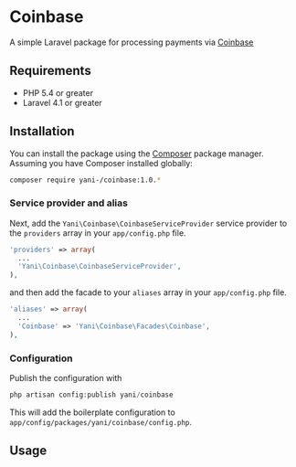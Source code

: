 # Coinbase

A simple Laravel package for processing payments via [Coinbase](https://coinbase.com)

## Requirements

* PHP 5.4 or greater
* Laravel 4.1 or greater

## Installation

You can install the package using the [Composer](https://getcomposer.org/) package manager. Assuming you have Composer installed globally:

```sh
composer require yani-/coinbase:1.0.*
```

### Service provider and alias

Next, add the `Yani\Coinbase\CoinbaseServiceProvider` service provider to the `providers` array in your `app/config.php` file.

```php
'providers' => array(
  ...
  'Yani\Coinbase\CoinbaseServiceProvider',
),
```

and then add the facade to your `aliases` array in your `app/config.php` file.

```php
'aliases' => array(
  ...
  'Coinbase' => 'Yani\Coinbase\Facades\Coinbase',
),
```

### Configuration

Publish the configuration with

```php
php artisan config:publish yani/coinbase
```

This will add the boilerplate configuration to `app/config/packages/yani/coinbase/config.php`.

## Usage

```php
```
